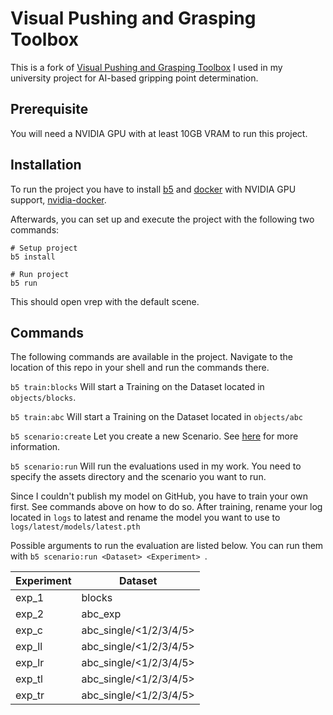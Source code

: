 # Visual Pushing and Grasping Toolbox
This is a fork of [Visual Pushing and Grasping Toolbox](https://github.com/andyzeng/visual-pushing-grasping)
I used in my university project for AI-based gripping point determination.

## Prerequisite
You will need a NVIDIA GPU with at least 10GB VRAM to run this project.

## Installation

To run the project you have to install [b5](https://github.com/team23/b5)
and [docker](https://docs.docker.com/engine/install/) with NVIDIA GPU support,
[nvidia-docker](https://docs.nvidia.com/datacenter/cloud-native/container-toolkit/install-guide.html#docker).

Afterwards, you can set up and execute the project with the following two commands:

```shell
# Setup project
b5 install

# Run project
b5 run
```

This should open vrep with the default scene.

## Commands
The following commands are available in the project. Navigate to the location of this repo in your shell and run the commands there.

`b5 train:blocks`
Will start a Training on the Dataset located in `objects/blocks`.

`b5 train:abc`
Will start a Training on the Dataset located in `objects/abc`

`b5 scenario:create`
Let you create a new Scenario. See [here](https://github.com/andyzeng/visual-pushing-grasping#evaluation) for more information.

`b5 scenario:run`
Will run the evaluations used in my work. You need to specify the assets directory and the scenario you want to run.

Since I couldn't publish my model on GitHub, you have to train your own first. See commands above on how to do so.
After training, rename your log located in `logs` to latest and rename the model you want to use to `logs/latest/models/latest.pth`

Possible arguments to run the evaluation are listed below.
You can run them with `b5 scenario:run <Dataset> <Experiment> `.

| Experiment | Dataset                |
|------------|------------------------|
| exp_1      | blocks                 |
| exp_2      | abc_exp                |
| exp_c      | abc_single/<1/2/3/4/5> |
| exp_ll     | abc_single/<1/2/3/4/5> |
| exp_lr     | abc_single/<1/2/3/4/5> |
| exp_tl     | abc_single/<1/2/3/4/5> |
| exp_tr     | abc_single/<1/2/3/4/5> |